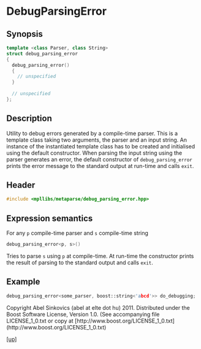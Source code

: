 # DebugParsingError

## Synopsis

```cpp
template <class Parser, class String>
struct debug_parsing_error
{
  debug_parsing_error()
  {
    // unspecified
  }
  
  // unspecified
};
```

## Description

Utility to debug errors generated by a compile-time parser. This is a template
class taking two arguments, the parser and an input string. An instance of the
instantiated template class has to be created and initialised using the default
constructor. When parsing the input string using the parser generates an error,
the default constructor of `debug_parsing_error` prints the error message to the
standard output at run-time and calls `exit`.

## Header

```cpp
#include <mpllibs/metaparse/debug_parsing_error.hpp>
```

## Expression semantics

For any `p` compile-time parser and `s` compile-time string

```cpp
debug_parsing_error<p, s>()
```

Tries to parse `s` using `p` at compile-time. At run-time the constructor
prints the result of parsing to the standard output and calls `exit`.

## Example

```cpp
debug_parsing_error<some_parser, boost::string<'abcd'>> do_debugging;
```

<p class="copyright">
Copyright Abel Sinkovics (abel at elte dot hu) 2011.
Distributed under the Boost Software License, Version 1.0.
(See accompanying file LICENSE_1_0.txt or copy at
[http://www.boost.org/LICENSE_1_0.txt](http://www.boost.org/LICENSE_1_0.txt)
</p>

[[up]](reference.html)



